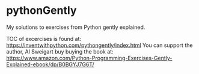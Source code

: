 # pythonGently
My solutions to exercises from Python gently explained.

TOC of excercises is found at: https://inventwithpython.com/pythongently/index.html
You can support the author, Al Sweigart buy buying the book at: https://www.amazon.com/Python-Programming-Exercises-Gently-Explained-ebook/dp/B0BGYJ7G6T/
